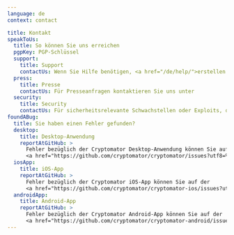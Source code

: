 ```yaml
---
language: de
context: contact

title: Kontakt
speakToUs:
  title: So können Sie uns erreichen
  pgpKey: PGP-Schlüssel
  support:
    title: Support
    contactUs: Wenn Sie Hilfe benötigen, <a href="/de/help/">erstellen Sie bitte ein Support-Ticket</a>. Falls Sie uns eine PGP-verschlüsselte Nachricht senden wollen, erreichern Sie uns unter
  press:
    title: Presse
    contactUs: Für Presseanfragen kontaktieren Sie uns unter
  security:
    title: Security
    contactUs: Für sicherheitsrelevante Schwachstellen oder Exploits, die <a href="https://github.com/cryptomator/cryptomator/labels/type%3Asecurity-issue" target="_blank">noch nicht berichtet wurden</a>, schreiben Sie an
foundABug:
  title: Sie haben einen Fehler gefunden?
  desktop:
    title: Desktop-Anwendung
    reportAtGitHub: >
      Fehler bezüglich der Cryptomator Desktop-Anwendung können Sie auf der
      <a href="https://github.com/cryptomator/cryptomator/issues?utf8=%E2%9C%93&q=is%3Aissue" target="_blank">Cryptomator Fehlerliste</a> melden.
  iosApp:
    title: iOS-App
    reportAtGitHub: >
      Fehler bezüglich der Cryptomator iOS-App können Sie auf der
      <a href="https://github.com/cryptomator/cryptomator-ios/issues?utf8=%E2%9C%93&q=is%3Aissue" target="_blank">Cryptomator iOS Fehlerliste</a> melden.
  androidApp:
    title: Android-App
    reportAtGitHub: >
      Fehler bezüglich der Cryptomator Android-App können Sie auf der
      <a href="https://github.com/cryptomator/cryptomator-android/issues?utf8=%E2%9C%93&q=is%3Aissue" target="_blank">Cryptomator Android Fehlerliste</a> melden.
---
```

